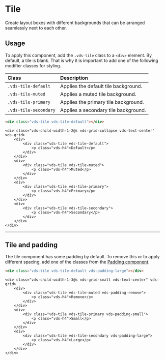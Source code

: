 # Tile

<p class="vds-text-lead">Create layout boxes with different backgrounds that can be arranged seamlessly next to each other.</p>

## Usage

To apply this component, add the `.vds-tile` class to a `<div>` element. By default, a tile is blank. That is why it is important to add one of the following modifier classes for styling.

| Class                | Description                          |
|:---------------------|:-------------------------------------|
| `.vds-tile-default`   | Applies the default tile background. |
| `.vds-tile-muted`     | Applies a muted tile background.     |
| `.vds-tile-primary`   | Applies the primary tile background. |
| `.vds-tile-secondary` | Applies a secondary tile background. |

```html
<div class="vds-tile vds-tile-default"></div>
```

```example
<div class="vds-child-width-1-2@s vds-grid-collapse vds-text-center" vds-grid>
    <div>
        <div class="vds-tile vds-tile-default">
            <p class="vds-h4">Default</p>
        </div>
    </div>
    <div>
        <div class="vds-tile vds-tile-muted">
            <p class="vds-h4">Muted</p>
        </div>
    </div>
    <div>
        <div class="vds-tile vds-tile-primary">
            <p class="vds-h4">Primary</p>
        </div>
    </div>
    <div>
        <div class="vds-tile vds-tile-secondary">
            <p class="vds-h4">Secondary</p>
        </div>
    </div>
</div>
```

***

## Tile and padding

The tile component has some padding by default. To remove this or to apply different spacing, add one of the classes from the [Padding component](padding.md).

```html
<div class="vds-tile vds-tile-default vds-padding-large"></div>
```

```example
<div class="vds-child-width-1-3@s vds-grid-small vds-text-center" vds-grid>
    <div>
        <div class="vds-tile vds-tile-muted vds-padding-remove">
            <p class="vds-h4">Remove</p>
        </div>
    </div>
    <div>
        <div class="vds-tile vds-tile-primary vds-padding-small">
            <p class="vds-h4">Small</p>
        </div>
    </div>
    <div>
        <div class="vds-tile vds-tile-secondary vds-padding-large">
            <p class="vds-h4">Large</p>
        </div>
    </div>
</div>
```
